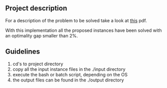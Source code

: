 ## Project description

For a description of the problem to be solved take a look at [this](https://github.com/giovannigarifo/OMA_Project_COIoTe/blob/master/assignment.pdf) pdf.

With this implementation all the proposed instances have been solved with an optimality gap smaller than 2%.


## Guidelines

1) cd's to project directory
2) copy all the input instance files in the ./input directory
3) execute the bash or batch script, depending on the OS 
4) the output files can be found in the ./output directory
